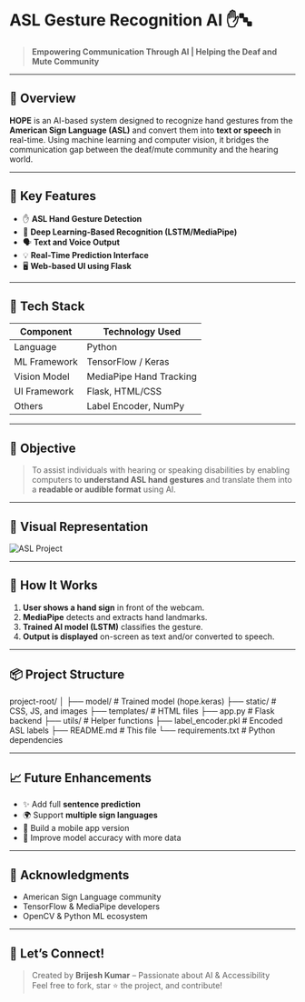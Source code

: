 #  ASL Gesture Recognition AI ✋🔤

> **Empowering Communication Through AI | Helping the Deaf and Mute Community**

---

## 🧠 Overview

**HOPE** is an AI-based system designed to recognize hand gestures from the **American Sign Language (ASL)** and convert them into **text or speech** in real-time. Using machine learning and computer vision, it bridges the communication gap between the deaf/mute community and the hearing world.

---

## 🌟 Key Features

- ✋ **ASL Hand Gesture Detection**
- 🧠 **Deep Learning-Based Recognition (LSTM/MediaPipe)**
- 🗣️ **Text and Voice Output**
- 💡 **Real-Time Prediction Interface**
- 🖥️ **Web-based UI using Flask**

---

## 🔧 Tech Stack

| Component       | Technology Used         |
|----------------|--------------------------|
| Language        | Python                   |
| ML Framework    | TensorFlow / Keras       |
| Vision Model    | MediaPipe Hand Tracking  |
| UI Framework    | Flask, HTML/CSS          |
| Others          | Label Encoder, NumPy     |

---

## 🎯 Objective

> To assist individuals with hearing or speaking disabilities by enabling computers to **understand ASL hand gestures** and translate them into a **readable or audible format** using AI.

---

## 📸 Visual Representation

![ASL Project](./assets/cover_asl.png)

---

## 🚀 How It Works

1. **User shows a hand sign** in front of the webcam.
2. **MediaPipe** detects and extracts hand landmarks.
3. **Trained AI model (LSTM)** classifies the gesture.
4. **Output is displayed** on-screen as text and/or converted to speech.

---

## 📦 Project Structure

project-root/
│
├── model/ # Trained model (hope.keras)
├── static/ # CSS, JS, and images
├── templates/ # HTML files
├── app.py # Flask backend
├── utils/ # Helper functions
├── label_encoder.pkl # Encoded ASL labels
├── README.md # This file
└── requirements.txt # Python dependencies

---

## 📈 Future Enhancements

- ✨ Add full **sentence prediction**
- 🌍 Support **multiple sign languages**
- 📱 Build a mobile app version
- 🧪 Improve model accuracy with more data

---

## 🙌 Acknowledgments

- American Sign Language community
- TensorFlow & MediaPipe developers
- OpenCV & Python ML ecosystem

---

## 🤝 Let’s Connect!

> Created by **Brijesh Kumar** – Passionate about AI & Accessibility  
> Feel free to fork, star ⭐ the project, and contribute!
